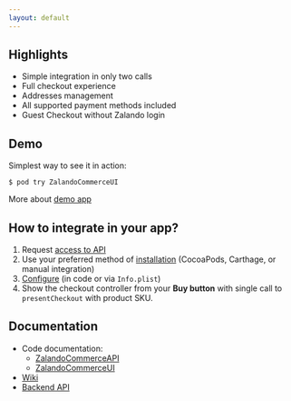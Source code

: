 ```yaml
---
layout: default
---
```



## Highlights

* Simple integration in only two calls
* Full checkout experience
* Addresses management
* All supported payment methods included
* Guest Checkout without Zalando login

## Demo

Simplest way to see it in action:

```
$ pod try ZalandoCommerceUI
```

More about [demo app](https://github.com/zalando-incubator/atlas-ios/wiki/Demo-App)

## How to integrate in your app?

1. Request [access to API](https://zalando-incubator.github.io/checkoutapi-docs/#how-to-get-access-to-our-components)
1. Use your preferred method of [installation](https://github.com/zalando-incubator/atlas-ios/wiki/Installation) (CocoaPods, Carthage, or manual integration)
1. [Configure](https://github.com/zalando-incubator/atlas-ios/wiki/Configuration) (in code or via `Info.plist`)
1. Show the checkout controller from your __Buy button__ with single call to `presentCheckout` with product SKU.

## Documentation

* Code documentation:
    * [ZalandoCommerceAPI](zalando-commerce-sdk)
    * [ZalandoCommerceUI](zalando-commerce-ui)
* [Wiki](https://github.com/zalando-incubator/atlas-ios/wiki)
* [Backend API](https://zalando-incubator.github.io/checkoutapi-docs/)

